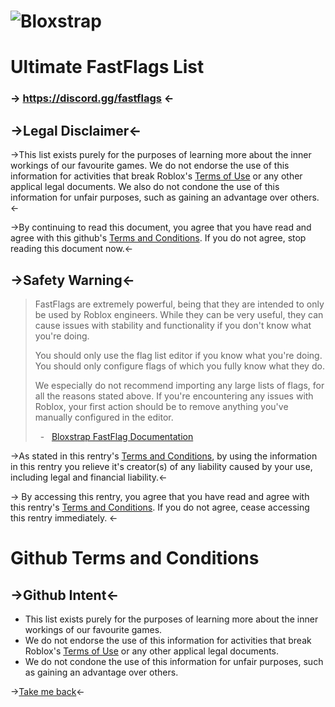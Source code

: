 #  ![Bloxstrap](https://github.com/pizzaboxer/bloxstrap/raw/main/Images/Bloxstrap.png)
# Ultimate FastFlags List

### ->  https://discord.gg/fastflags  <-

## ->Legal Disclaimer<-

->This list exists purely for the purposes of learning more about the inner workings of our favourite games. We do not endorse the use of this information for activities that break Roblox's [Terms of Use](https://en.help.roblox.com/hc/en-us/articles/115004647846-Roblox-Terms-of-Use) or any other applical legal documents. We also do not condone the use of this information for unfair purposes, such as gaining an advantage over others.<-

->By continuing to read this document, you agree that you have read and agree with this github's [Terms and Conditions](https://github.com/dannwsx/fflags/blob/main/TNC.md#rentry-terms-and-conditions). If you do not agree, stop reading this document now.<-

## ->Safety Warning<-

> FastFlags are extremely powerful, being that they are intended to only be used by Roblox engineers. While they can be very useful, they can cause issues with stability and functionality if you don't know what you're doing.
> 
> You should only use the flag list editor if you know what you're doing. You should only configure flags of which you fully know what they do.
> 
> We especially do not recommend importing any large lists of flags, for all the reasons stated above. If you're encountering any issues with Roblox, your first action should be to remove anything you've manually configured in the editor.
>
> &nbsp;&nbsp;-&nbsp;&nbsp; [Bloxstrap FastFlag Documentation](https://github.com/pizzaboxer/bloxstrap/wiki/A-guide-to-FastFlags)

->As stated in this rentry's [Terms and Conditions](https://github.com/dannwsx/fflags/blob/main/TNC.md#rentry-terms-and-conditions), by using the information in this rentry you relieve it's creator(s) of any liability caused by your use, including legal and financial liability.<-

-> By accessing this rentry, you agree that you have read and agree with this rentry's  [Terms and Conditions](https://github.com/dannwsx/fflags/blob/main/TNC.md#rentry-terms-and-conditions). If you do not agree, cease accessing this rentry immediately. <-

# Github Terms and Conditions

## ->Github Intent<-

* This list exists purely for the purposes of learning more about the inner workings of our favourite games.
* We do not endorse the use of this information for activities that break Roblox's [Terms of Use](https://en.help.roblox.com/hc/en-us/articles/115004647846-Roblox-Terms-of-Use) or any other applical legal documents.
* We do not condone the use of this information for unfair purposes, such as gaining an advantage over others.

->[Take me back](https://github.com/dannwsx/fflags)<-
